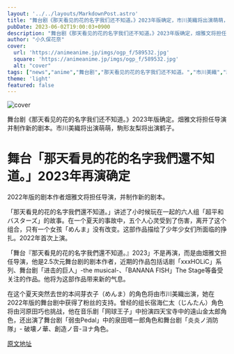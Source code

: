 ```yaml
---
layout: '../../layouts/MarkdownPost.astro'
title: "舞台剧《那天看见的花的名字我们还不知道。》2023年版确定，市川美織将出演萌萌，駒形友梨将出演鹤子"
pubDate: 2023-06-02T19:00:03+0900
description: "舞台剧《那天看见的花的名字我们还不知道。》2023年版确定，畑雅文将担任导演并制作新的剧本。"
author: "小久保花奈"
cover:
  url: 'https://animeanime.jp/imgs/ogp_f/589532.jpg'
  square: 'https://animeanime.jp/imgs/ogp_f/589532.jpg'
  alt: "cover"
tags: ["news","anime","舞台剧","那天看见的花的名字我们还不知道。","市川美織","駒形友梨"]
theme: 'light'
featured: false
---
```


![cover](https://animeanime.jp/imgs/ogp_f/589532.jpg)

舞台剧《那天看见的花的名字我们还不知道。》2023年版确定。畑雅文将担任导演并制作新的剧本。市川美織将出演萌萌，駒形友梨将出演鹤子。

# 舞台「那天看見的花的名字我們還不知道。」2023年再演确定

2022年版的剧本作者畑雅文将担任导演，并制作新的剧本。 

「那天看見的花的名字我們還不知道。」讲述了小时候玩在一起的六人组「超平和バスターズ」的故事。在一个夏天的事故中，五个人心灵受到了伤害，离开了这个组合，只有一个女孩「めんま」没有改变。这部作品描绘了少年少女们所面临的挣扎。2022年首次上演。

「舞台『那天看見的花的名字我們還不知道。』2023」不是再演，而是由畑雅文担任导演，他是2.5次元舞台剧的剧本作者，近期的作品包括话剧「xxxHOLiC」系列、舞台剧「进击的巨人」-the musical-、「BANANA FISH」The Stage等备受关注的作品。他将为这部作品带来新的气息。

在这个夏天突然去世的本间芽衣子（めんま）的角色将由市川美織出演，她在2022年版的舞台剧中获得了粉丝的支持。曾经的组长宿海仁太（じんたん）角色将由河原田巧也挑战，他在音乐剧「网球王子」中扮演四天宝寺中的遠山金太郎角色，还出演了舞台剧「弱虫Pedal」中的泉田塔一郎角色和舞台剧「炎炎ノ消防隊」- 破壊ノ華、創造ノ音-ヨナ角色。

  [原文地址](https://animeanime.jp/article/2023/06/02/77708.html)